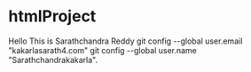 # htmlProject
Hello This is Sarathchandra Reddy
git config --global user.email "kakarlasarath4.com"
  git config --global user.name "Sarathchandrakakarla".
